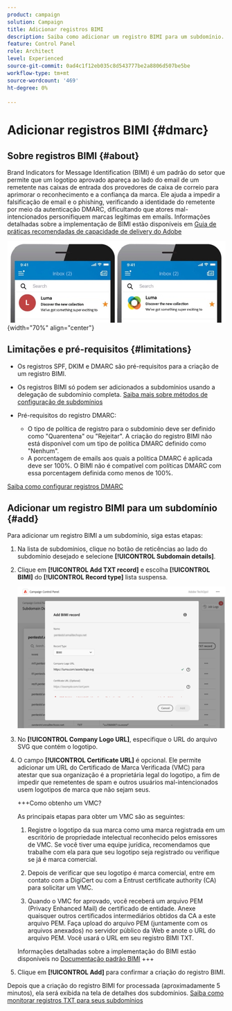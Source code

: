 ```yaml
---
product: campaign
solution: Campaign
title: Adicionar registros BIMI
description: Saiba como adicionar um registro BIMI para um subdomínio.
feature: Control Panel
role: Architect
level: Experienced
source-git-commit: 0ad4c1f12eb035c8d543777be2a8806d507be5be
workflow-type: tm+mt
source-wordcount: '469'
ht-degree: 0%

---
```



# Adicionar registros BIMI {#dmarc}

## Sobre registros BIMI {#about}

Brand Indicators for Message Identification (BIMI) é um padrão do setor que permite que um logotipo aprovado apareça ao lado do email de um remetente nas caixas de entrada dos provedores de caixa de correio para aprimorar o reconhecimento e a confiança da marca. Ele ajuda a impedir a falsificação de email e o phishing, verificando a identidade do remetente por meio da autenticação DMARC, dificultando que atores mal-intencionados personifiquem marcas legítimas em emails. Informações detalhadas sobre a implementação de BIMI estão disponíveis em [Guia de práticas recomendadas de capacidade de delivery do Adobe](https://experienceleague.adobe.com/docs/deliverability-learn/deliverability-best-practice-guide/additional-resources/technotes/implement-bimi.html)

![](assets/bimi-example.png){width="70%" align="center"}

## Limitações e pré-requisitos {#limitations}

* Os registros SPF, DKIM e DMARC são pré-requisitos para a criação de um registro BIMI.
* Os registros BIMI só podem ser adicionados a subdomínios usando a delegação de subdomínio completa. [Saiba mais sobre métodos de configuração de subdomínios](subdomains-branding.md#subdomain-delegation-methods)
* Pré-requisitos do registro DMARC:

   * O tipo de política de registro para o subdomínio deve ser definido como &quot;Quarentena&quot; ou &quot;Rejeitar&quot;. A criação do registro BIMI não está disponível com um tipo de política DMARC definido como &quot;Nenhum&quot;.
   * A porcentagem de emails aos quais a política DMARC é aplicada deve ser 100%. O BIMI não é compatível com políticas DMARC com essa porcentagem definida como menos de 100%.

[Saiba como configurar registros DMARC](dmarc.md)

## Adicionar um registro BIMI para um subdomínio {#add}

Para adicionar um registro BIMI a um subdomínio, siga estas etapas:

1. Na lista de subdomínios, clique no botão de reticências ao lado do subdomínio desejado e selecione **[!UICONTROL Subdomain details]**.

1. Clique em **[!UICONTROL Add TXT record]** e escolha **[!UICONTROL BIMI]** do **[!UICONTROL Record type]** lista suspensa.

   ![](assets/bimi-add.png)

1. No **[!UICONTROL Company Logo URL]**, especifique o URL do arquivo SVG que contém o logotipo.

1. O campo **[!UICONTROL Certificate URL]** é opcional. Ele permite adicionar um URL do Certificado de Marca Verificada (VMC) para atestar que sua organização é a proprietária legal do logotipo, a fim de impedir que remetentes de spam e outros usuários mal-intencionados usem logotipos de marca que não sejam seus.

   +++Como obtenho um VMC?

   As principais etapas para obter um VMC são as seguintes:

   1. Registre o logotipo da sua marca como uma marca registrada em um escritório de propriedade intelectual reconhecido pelos emissores de VMC. Se você tiver uma equipe jurídica, recomendamos que trabalhe com ela para que seu logotipo seja registrado ou verifique se já é marca comercial.

   1. Depois de verificar que seu logotipo é marca comercial, entre em contato com a DigiCert ou com a Entrust certificate authority (CA) para solicitar um VMC.

   1. Quando o VMC for aprovado, você receberá um arquivo PEM (Privacy Enhanced Mail) de certificado de entidade. Anexe quaisquer outros certificados intermediários obtidos da CA a este arquivo PEM. Faça upload do arquivo PEM (juntamente com os arquivos anexados) no servidor público da Web e anote o URL do arquivo PEM. Você usará o URL em seu registro BIMI TXT.

   Informações detalhadas sobre a implementação do BIMI estão disponíveis no [Documentação padrão BIMI](https://bimigroup.org/implementation-guide/)
+++

1. Clique em **[!UICONTROL Add]** para confirmar a criação do registro BIMI.

Depois que a criação do registro BIMI for processada (aproximadamente 5 minutos), ela será exibida na tela de detalhes dos subdomínios. [Saiba como monitorar registros TXT para seus subdomínios](gs-txt-records.md#monitor)
